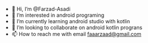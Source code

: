 - 👋 Hi, I’m @Farzad-Asadi
- 👀 I’m interested in android programing
- 🌱 I’m currently learning android studio with kotlin
- 💞️ I’m looking to collaborate on android kotlin prograns
- 📫 How to reach me with email faaarzaad@gmail.com 

<!---
Farzad-Asadi/Farzad-Asadi is a ✨ special ✨ repository because its `README.md` (this file) appears on your GitHub profile.
You can click the Preview link to take a look at your changes.
--->
